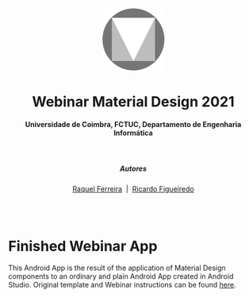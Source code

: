 <h1 align="center">
  <a href="https://material.io/">
    <img src="https://github.com/raquel-f/CM-Webinar/blob/master/docs/logo.svg" alt="Logo" width="125" height="125">
  </a>
</h1>

<div align="center">
  <h1>Webinar Material Design 2021</h1>
  <h4>Universidade de Coimbra, FCTUC, Departamento de Engenharia Informática</h4>
  <br />
  <h5>Autores</h5>
  <a href="https://github.com/raquel-f">Raquel Ferreira</a>
  &nbsp;|&nbsp;
  <a href="https://github.com/RFigas">Ricardo Figueiredo</a>
</div>

<br />
<br />
<br />

<h1>Finished Webinar App</h1>
This Android App is the result of the application of Material Design components to an ordinary and plain Android App created in Android Studio.
Original template and Webinar instructions can be found <a href="https://github.com/raquel-f/CM-Webinar/">here</a>.
